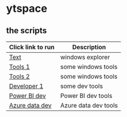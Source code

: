# ytspace


## the scripts

|Click link to run  |Description  |
|---------|---------|
|<a href='http://boxstarter.org/package/url?https://raw.githubusercontent.com/sftwrpro/ytspace/main/box/Perceived.ps1'>Text</a>     | windows explorer |
|<a href='http://boxstarter.org/package/url?https://raw.githubusercontent.com/sftwrpro/ytspace/main/box/Tools01.ps1'>Tools 1</a>     | some windows tools |
|<a href='http://boxstarter.org/package/url?https://raw.githubusercontent.com/sftwrpro/ytspace/main/box/Tools02.ps1'>Tools 2</a>     | some windows tools |
|<a href='http://boxstarter.org/package/url?https://raw.githubusercontent.com/sftwrpro/ytspace/main/box/Developer01.ps1'>Developer 1</a>     | some dev tools |
|<a href='http://boxstarter.org/package/url?https://raw.githubusercontent.com/sftwrpro/ytspace/main/box/PowerBI.ps1'>Power BI dev</a>     | Power BI dev tools |
|<a href='http://boxstarter.org/package/url?https://raw.githubusercontent.com/sftwrpro/ytspace/main/box/PowerBI.ps1'>Azure data dev</a>     | Azure data dev tools |